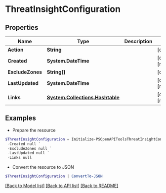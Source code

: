 # ThreatInsightConfiguration
## Properties

Name | Type | Description | Notes
------------ | ------------- | ------------- | -------------
**Action** | **String** |  | [optional] 
**Created** | **System.DateTime** |  | [optional] [readonly] 
**ExcludeZones** | **String[]** |  | [optional] 
**LastUpdated** | **System.DateTime** |  | [optional] [readonly] 
**Links** | [**System.Collections.Hashtable**](SystemCollectionsHashtable.md) |  | [optional] [readonly] 

## Examples

- Prepare the resource
```powershell
$ThreatInsightConfiguration = Initialize-PSOpenAPIToolsThreatInsightConfiguration  -Action null `
 -Created null `
 -ExcludeZones null `
 -LastUpdated null `
 -Links null
```

- Convert the resource to JSON
```powershell
$ThreatInsightConfiguration | ConvertTo-JSON
```

[[Back to Model list]](../README.md#documentation-for-models) [[Back to API list]](../README.md#documentation-for-api-endpoints) [[Back to README]](../README.md)

